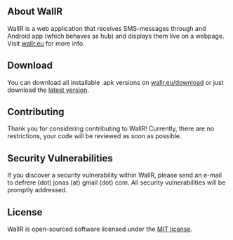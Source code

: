 ## About WallR

WallR is a web application that receives SMS-messages through and Android app (which behaves as hub) and displays them live on a webpage.
Visit [wallr.eu](https://wallr.eu) for more info.

## Download
You can download all installable .apk versions on [wallr.eu/download](https://wallr.eu/download/) or just download the [latest version](https://wallr.eu/download/wallr-latest.apk).

## Contributing

Thank you for considering contributing to WallR! Currently, there are no restrictions, your code will be reviewed as soon as possible.

## Security Vulnerabilities

If you discover a security vulnerability within WallR, please send an e-mail to defrere (dot) jonas (at) gmail (dot) com. All security vulnerabilities will be promptly addressed.

## License

WallR is open-sourced software licensed under the [MIT license](http://opensource.org/licenses/MIT).
